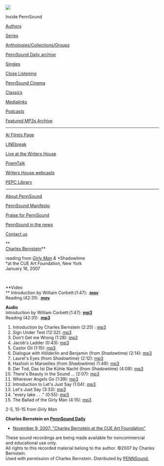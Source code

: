 ![](PennSound_flat.gif)

  

  
  

Inside PennSound

[Authors](authors.php)

[Series](series.php)

[Anthologies/Collections/Groups](anthologies.php)

[PennSound Daily archive](http://writing.upenn.edu/pennsound/daily)

[Singles](http://writing.upenn.edu/pennsound/singles)

[Close Listening](Close-Listening.php)

[PennSound Cinema](video.php)

[Classics](classics.php)

[Medialinks](http://writing.upenn.edu/wh/multimedia/medialinks/index.php)

[Podcasts](http://writing.upenn.edu/pennsound/podcasts.php)

[Featured MP3s Archive](featured-resources-archive.php)

------------------------------------------------------------------------

[Al Filreis Page](Filreis.html)

[LINEbreak](LINEbreak.html)

[Live at the Writers House](http://writing.upenn.edu/%7Ewh/involved/series/live/)

[PoemTalk](http://jacket2.org/content/poem-talk)

[Writers House webcasts](http://writing.upenn.edu/%7Ewh/webcasts/)

[PEPC
Library](http://writing.upenn.edu/pepc/contents.html)

------------------------------------------------------------------------

[About PennSound](http://writing.upenn.edu/pennsound/about.php)

[PennSound Manifesto](http://writing.upenn.edu/pennsound/manifesto.php)

<span class="quoted1">[Praise for PennSound](http://writing.upenn.edu/pennsound/praise.php)</span>

[PennSound in the news](http://writing.upenn.edu/pennsound/news)

[Contact us](mailto:pennsound@writing.upenn.edu)

  
**  
[Charles Bernstein](Bernstein.html)**  

reading from *[Girly
Man](http://epc.buffalo.edu/authors/bernstein/books/girly-man/index.html) &* *Shadowtime  
*at the CUE Art Foundation, New York  
January 16, 2007  

 

**Video  
**
Introduction by William Corbett:(1:47): .[**mov**](http://media.sas.upenn.edu/watch/52622)  
Reading (42:31): .[**mov**](http://media.sas.upenn.edu/pennsound/authors/Bernstein/Cue/Bernstein-Charles_Cue-NYC_1-16-07.mov)  
  
**Audio**  
Introduction by William Corbett:(1:47):
[**mp3**](http://media.sas.upenn.edu/pennsound/authors/Bernstein/Cue/Corbett-Biil_intro-Bernstein_Cue-NYC_1-16-07.mp3)  
Reading (42:31): .[**mp3**](http://media.sas.upenn.edu/pennsound/authors/Bernstein/Cue/Bernstein-Charles_Cue-NYC_1-16-07.mp3)  

1. Introduction by Charles Bernstein (2:25) : [mp3](http://media.sas.upenn.edu/pennsound/authors/Bernstein/Cue/Bernstein-Charles_01_Intro-by-Bernstein_CUE_01-16-07.mp3)  
2. Sign Under Test (12:32): [mp3](http://media.sas.upenn.edu/pennsound/authors/Bernstein/Cue/Bernstein-Charles_02_Sign-Under-Test_CUE_01-16-07.mp3)  
3. Don't Get me Wrong (1:28): [mp3](http://media.sas.upenn.edu/pennsound/authors/Bernstein/Cue/Bernstein-Charles_03_Don't-Get-Me-Wrong_CUE_01-16-07.mp3)  
4. Jacob's Ladder (0:43): [mp3](http://media.sas.upenn.edu/pennsound/authors/Bernstein/Cue/Bernstein-Charles_04_Jacob's-Ladder_CUE_01-16-07.mp3)  
5. Castor Oil (1:15): [mp3](http://media.sas.upenn.edu/pennsound/authors/Bernstein/Cue/Bernstein-Charles_05_Castor-Oil_CUE_01-16-07.mp3)  
6. Dialogue with Hölderlin and Benjamin (from *Shadowtim*e)
(2:14): [mp3](http://media.sas.upenn.edu/pennsound/authors/Bernstein/Cue/Bernstein-Charles_06_Dialogue-with_CUE_01-16-07.mp3)  
7. Laurel's Eyes (from *Shadowtim*e) (2:12): [mp3](http://media.sas.upenn.edu/pennsound/authors/Bernstein/Cue/Bernstein-Charles_07_Laurel's-Eyes_CUE_01-16-07.mp3)  
8. Hashish in Marseilles (from *Shadowtim*e) (1:49): [mp3](http://media.sas.upenn.edu/pennsound/authors/Bernstein/Cue/Bernstein-Charles_08_Hashish-in-Marseilles_CUE_01-16-07.mp3)  
9. Der Tod, Das Ist Die Kühle Nacht (from *Shadowtim*e) (4:09): [mp3](http://media.sas.upenn.edu/pennsound/authors/Bernstein/Cue/Bernstein-Charles_09_Der-Tod_CUE_01-16-07.mp3)  
10. There's Beauty in the Sound ... (2:07): [mp3](http://media.sas.upenn.edu/pennsound/authors/Bernstein/Cue/Bernstein-Charles_10_Beauty-in-the-Sound_CUE_01-16-07.mp3)  
11. Wherever Angels Go (1:39): [mp3](http://media.sas.upenn.edu/pennsound/authors/Bernstein/Cue/Bernstein-Charles_11_Wherever-Angels-Go_CUE_01-16-07.mp3)  
12. Introduction to Let's Just Say (1:04):
[mp3](http://media.sas.upenn.edu/pennsound/authors/Bernstein/Cue/Bernstein-Charles_12_Intro-Lets-Just-Say_CUE_01-16-07.mp3)  
13. Let's Just Say (3:33): [mp3](http://media.sas.upenn.edu/pennsound/authors/Bernstein/Cue/Bernstein-Charles_13_Lets-Just-Say_CUE_01-16-07.mp3)  
14. "every lake . . ." (0:55): [mp3](http://media.sas.upenn.edu/pennsound/authors/Bernstein/Cue/Bernstein-Charles_14_Every-Lake_CUE_01-16-07.mp3)  
15. The Ballad of the Girly Man (4:15):
[mp3](http://media.sas.upenn.edu/pennsound/authors/Bernstein/Cue/Bernstein-Charles_15_Ballad-of-Girly-Man_CUE_01-16-07.mp3)  
  
2-5, 10-15 from *Girly Man*

  
**Charles Bernstein on [PennSound Daily](http://writing.upenn.edu/pennsound/daily)**  

-   [November 9, 2007: "Charles Bernstein at the CUE Art Foundation"](http://writing.upenn.edu/pennsound/daily/200711.php#9_12:08)

These sound recordings are being made available
for noncommercial  
and educational use only.  
All rights to this recorded material belong to the author. ©2007
by Charles Bernstein.  
Used with permission of Charles Bernstein. Distributed by [PENNSound.](../index.html)
